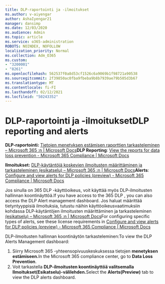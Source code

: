 ```yaml
---
title: DLP-raportointi ja -ilmoitukset
ms.author: v-aiyengar
author: AshaIyengar21
manager: dansimp
ms.date: 12/03/2020
ms.audience: Admin
ms.topic: article
ms.service: o365-administration
ROBOTS: NOINDEX, NOFOLLOW
localization_priority: Normal
ms.collection: Adm_O365
ms.custom:
- "3200001"
- "8261"
ms.openlocfilehash: 562537f0a8d53cf1526c6a9069b1f98721a90538
ms.sourcegitcommit: 2f39850ac0fba9fbeba9b8b7939ae79b505d3b67
ms.translationtype: MT
ms.contentlocale: fi-FI
ms.lasthandoff: 02/12/2021
ms.locfileid: "50243352"
---
```

# <a name="dlp-reporting-and-alerts"></a><span data-ttu-id="fc269-102">DLP-raportointi ja -ilmoitukset</span><span class="sxs-lookup"><span data-stu-id="fc269-102">DLP reporting and alerts</span></span>

<span data-ttu-id="fc269-103">**DLP-raportointi:** [Tietojen menetyksen estämisen raporttien tarkasteleminen – Microsoft 365 :n | Microsoft Docs](https://docs.microsoft.com/microsoft-365/compliance/view-the-dlp-reports?view=o365-worldwide&preserve-view=true)</span><span class="sxs-lookup"><span data-stu-id="fc269-103">**DLP Reporting**: [View the reports for data loss prevention - Microsoft 365 Compliance | Microsoft Docs](https://docs.microsoft.com/microsoft-365/compliance/view-the-dlp-reports?view=o365-worldwide&preserve-view=true)</span></span>

<span data-ttu-id="fc269-104">**Ilmoitukset:** [DLP-käytäntöjä koskevien ilmoitusten määrittäminen ja tarkasteleminen (esikatselu) – Microsoft 365 :n | Microsoft Docs](https://docs.microsoft.com/microsoft-365/compliance/dlp-configure-view-alerts-policies?view=o365-worldwide&preserve-view=true)</span><span class="sxs-lookup"><span data-stu-id="fc269-104">**Alerts**: [Configure and view alerts for DLP policies (preview) - Microsoft 365 Compliance | Microsoft Docs](https://docs.microsoft.com/microsoft-365/compliance/dlp-configure-view-alerts-policies?view=o365-worldwide&preserve-view=true)</span></span>

 <span data-ttu-id="fc269-105">Jos sinulla on 365 DLP -käyttöoikeus, voit käyttää myös DLP-ilmoitusten hallinnan koontinäyttöä.</span><span class="sxs-lookup"><span data-stu-id="fc269-105">If you have access to the 365 DLP , you can also access the DLP Alert management dashboard.</span></span>  <span data-ttu-id="fc269-106">Jos haluat määrittää tietyntyyppisiä ilmoituksia, tutustu näihin käyttöoikeusvaatimuksiin kohdassa DLP-käytäntöjen ilmoitusten määrittäminen ja tarkasteleminen [(esikatselu) – Microsoft 365 :n | Microsoft Docs](https://docs.microsoft.com/microsoft-365/compliance/dlp-configure-view-alerts-policies?view=o365-worldwide#licensing-for-alert-configuration-options&preserve-view=true)</span><span class="sxs-lookup"><span data-stu-id="fc269-106">For configuring specific types of alerts, see these license requirements in [Configure and view alerts for DLP policies (preview) - Microsoft 365 Compliance | Microsoft Docs](https://docs.microsoft.com/microsoft-365/compliance/dlp-configure-view-alerts-policies?view=o365-worldwide#licensing-for-alert-configuration-options&preserve-view=true)</span></span>

<span data-ttu-id="fc269-107">DLP-ilmoitusten hallinnan koontinäytön tarkasteleminen:</span><span class="sxs-lookup"><span data-stu-id="fc269-107">To view the DLP Alerts Management dashboard:</span></span>

1. <span data-ttu-id="fc269-108">Siirry Microsoft 365 -yhteensopivuuskeskuksessa tietojen **menetyksen estämiseen.**</span><span class="sxs-lookup"><span data-stu-id="fc269-108">In the Microsoft 365 compliance center, go to **Data Loss Prevention**.</span></span>
1. <span data-ttu-id="fc269-109">Voit tarkastella **DLP-ilmoitusten koontinäyttöä valitsemalla Ilmoitukset(Esikatselu)-välilehden.**</span><span class="sxs-lookup"><span data-stu-id="fc269-109">Select the **Alerts(Preview)** tab to view the DLP alerts dashboard.</span></span>